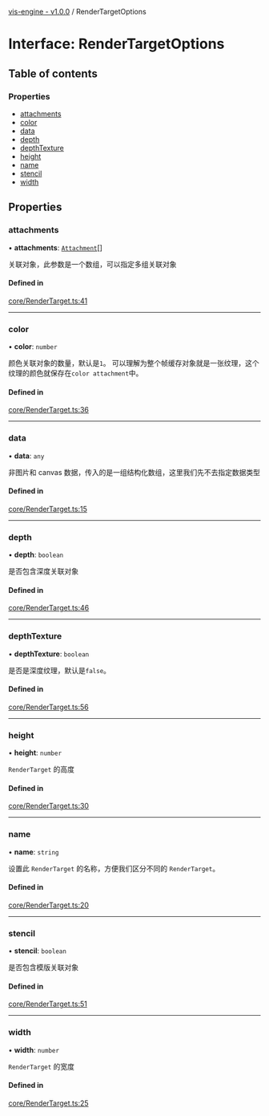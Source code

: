 [vis-engine - v1.0.0](../index.md) / RenderTargetOptions

# Interface: RenderTargetOptions

## Table of contents

### Properties

- [attachments](RenderTargetOptions.md#attachments)
- [color](RenderTargetOptions.md#color)
- [data](RenderTargetOptions.md#data)
- [depth](RenderTargetOptions.md#depth)
- [depthTexture](RenderTargetOptions.md#depthtexture)
- [height](RenderTargetOptions.md#height)
- [name](RenderTargetOptions.md#name)
- [stencil](RenderTargetOptions.md#stencil)
- [width](RenderTargetOptions.md#width)

## Properties

### attachments

• **attachments**: [`Attachment`](../index.md#attachment)[]

关联对象，此参数是一个数组，可以指定多组关联对象

#### Defined in

[core/RenderTarget.ts:41](https://github.com/sakitam-gis/vis-engine/blob/master/src/core/RenderTarget.ts?at&#x3D;8558d24#line&#x3D;41)

___

### color

• **color**: `number`

颜色关联对象的数量，默认是`1`。
可以理解为整个帧缓存对象就是一张纹理，这个纹理的颜色就保存在`color attachment`中。

#### Defined in

[core/RenderTarget.ts:36](https://github.com/sakitam-gis/vis-engine/blob/master/src/core/RenderTarget.ts?at&#x3D;8558d24#line&#x3D;36)

___

### data

• **data**: `any`

非图片和 canvas 数据，传入的是一组结构化数组，这里我们先不去指定数据类型

#### Defined in

[core/RenderTarget.ts:15](https://github.com/sakitam-gis/vis-engine/blob/master/src/core/RenderTarget.ts?at&#x3D;8558d24#line&#x3D;15)

___

### depth

• **depth**: `boolean`

是否包含深度关联对象

#### Defined in

[core/RenderTarget.ts:46](https://github.com/sakitam-gis/vis-engine/blob/master/src/core/RenderTarget.ts?at&#x3D;8558d24#line&#x3D;46)

___

### depthTexture

• **depthTexture**: `boolean`

是否是深度纹理，默认是`false`。

#### Defined in

[core/RenderTarget.ts:56](https://github.com/sakitam-gis/vis-engine/blob/master/src/core/RenderTarget.ts?at&#x3D;8558d24#line&#x3D;56)

___

### height

• **height**: `number`

`RenderTarget` 的高度

#### Defined in

[core/RenderTarget.ts:30](https://github.com/sakitam-gis/vis-engine/blob/master/src/core/RenderTarget.ts?at&#x3D;8558d24#line&#x3D;30)

___

### name

• **name**: `string`

设置此 `RenderTarget` 的名称，方便我们区分不同的 `RenderTarget`。

#### Defined in

[core/RenderTarget.ts:20](https://github.com/sakitam-gis/vis-engine/blob/master/src/core/RenderTarget.ts?at&#x3D;8558d24#line&#x3D;20)

___

### stencil

• **stencil**: `boolean`

是否包含模版关联对象

#### Defined in

[core/RenderTarget.ts:51](https://github.com/sakitam-gis/vis-engine/blob/master/src/core/RenderTarget.ts?at&#x3D;8558d24#line&#x3D;51)

___

### width

• **width**: `number`

`RenderTarget` 的宽度

#### Defined in

[core/RenderTarget.ts:25](https://github.com/sakitam-gis/vis-engine/blob/master/src/core/RenderTarget.ts?at&#x3D;8558d24#line&#x3D;25)
